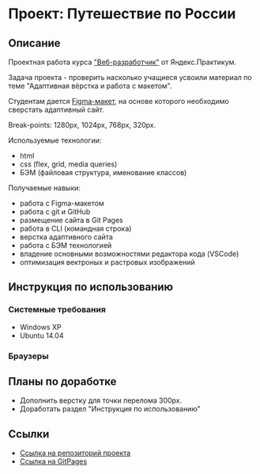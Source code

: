 # **Проект: Путешествие по России**

## **Описание**

Проектная работа курса ["Веб-разработчик"](https://practicum.yandex.ru/web/) от Яндекс.Практикум.

Задача проекта - проверить насколько учащиеся усвоили материал по теме "Адаптивная вёрстка и работа с макетом".

Студентам дается [Figma-макет](https://www.figma.com/file/5S2WSbEFL6awjVWJ0NWL8Q/Sprint-3_-Russia-_-desktop-mobile?node-id=28503%3A0), на основе которого необходимо сверстать адаптивный сайт.

Break-points: 1280px, 1024px, 768px, 320px.

Используемые технологии:
* html
* css (flex, grid, media queries)
* БЭМ (файловая структура, именование классов)

Получаемые навыки:
* работа с Figma-макетом
* работа с git и GitHub
* размещение сайта в Git Pages
* работа в CLI (командная строка)
* верстка адаптивного сайта
* работа с БЭМ технологией
* владение основными возможностями редактора кода (VSCode)
* оптимизация вектроных и растровых изображений

## **Инструкция по использованию**

### **Системные требования**
* Windows XP
* Ubuntu 14.04

### **Браузеры**

## **Планы по доработке**

* Дополнить верстку для точки перелома 300px.
* Доработать раздел "Инструкция по использованию"

## **Ссылки**

* [Ссылка на репозиторий проекта](https://github.com/dvsolodov/russian-travel)
* [Ссылка на GitPages](https://dvsolodov.github.io/russian-travel/)


